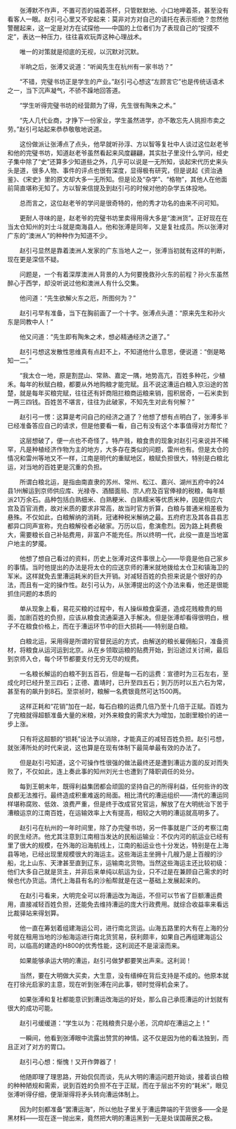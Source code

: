 　　张溥默不作声，不置可否的端着茶杯，只管默默地、小口地呷着茶，甚至没有看客人一眼。赵引弓心里又不安起来：莫非对方对自己的请托在表示拒绝？忽然他警醒起来，这一定是对方在试探他——中国的上位者们为了表现自己的“捉摸不定”，表达一种压力，往往喜欢玩弄这种心理战术。

　　唯一的对策就是彻底的无视，以沉默对沉默。

　　半晌之后，张溥又说道：“听闻先生在杭州有一家书坊？”

　　“不错，完璧书坊正是学生的产业。”赵引弓心想这“左顾言它”也是传统话语术之一，当下沉声凝气，不骄不躁地回答道。

　　“学生听得完璧书坊的经营颇为了得，先生很有陶朱之术。”

　　“先人几代业商，才挣下一份家业，学生虽然进学，亦不敢忘先人挑担市卖之劳。”赵引弓站起来恭恭敬敬地说道。

　　这份做派让张溥点了点头，他早就听孙淳、方以智等复社中人谈过这位赵老爷和他的完璧书坊，知道赵老爷虽然看起来风度翩翩，其实肚子里没什么学问，经史子集中除了“史”还算多少知道些之外，几乎可以说是一无所知，谈起宋代历史来头头是道，很多人物、事件的评点也很有深度，显得极有研究，但是说起《资治通鉴》、《宋史》里的原文却大多一无所知。但是论及“杂学”、“格物”，其他人在他面前简直堪称无知了。方以智来信提及到赵引弓的时候对他的杂学五体投地。

　　总而言之，这位赵老爷的学问是很奇特的，他的秀才功名的由来不问可知。

　　更耐人寻味的是，赵老爷的完璧书坊里卖得用得大多是“澳洲货”。正好现在在当太仓知州的刘士斗就是南海县人。他和张溥是同年，又是复社成员。所以张溥对广东的“澳洲人”的种种作为知道不少。

　　赵引弓显然是靠着澳洲人发家的广东当地人之一，张溥当初就有这样的判断，现在更是深信不疑。

　　问题是，一个有着深厚澳洲人背景的人为何要挽救孙火东的前程？孙火东虽然醉心于西学，却没听说过他和澳洲人有什么交集。

　　他问道：“先生欲解火东之厄，所图何为？”

　　赵引弓早有准备，当下在胸前画了一个十字。张溥点头道：“原来先生和孙火东是同教中人！”

　　他又问道：“先生即有陶朱之术，想必精通经济之道了。”

　　赵引弓想这发散性思维真有点赶不上，不知道他什么意思，便说道：“倒是略知一二。”

　　“我太仓一地，原是割昆山、常熟、嘉定一隅，地势高亢，百姓多种花，少植禾。每年的秋赋白粮，都要从外地购粮才能完赋。且不说这漕运白粮入京沿途的苦楚，就是每年买粮完赋，往往还有奸商阻拦粮商运粮来销，囤积居奇，一石米卖到一两三四钱。百姓苦不堪言，往往为此破家，不知先生对此有何解？”

　　赵引弓一愣：这算是考问自己的经济之道了？他想了想有点明白了，张溥多半已经准备答应自己的请求，但是他要看一看，自己有没有这个本事值得对方帮忙？

　　这层想破了，便一点也不奇怪了。特产贱，粮食贵的现象对赵引弓来说并不稀罕，凡是种植经济作物为主的地方，大多存在类似的问题，雷州也有。但是太仓的情况和雷州等地又不一样，江南是明代的重赋地区，粮赋负担很大，特别是白粮北运，对当地的百姓更是沉重的负担。

　　所谓白粮北运，是指由南直隶的苏州、常州、松江、嘉兴、湖州五府中的24县1州解运到京师供应库、光禄寺、酒醋面局、宗人府及百官俸禄的税粮，每年额派21万余石。品种包括白熟细米、白熟粳米、白熟糯米等优质米种，因是供应六宫及百官消费，故对米质的要求非常高，故当时官方折算，白粮与普通米相差极为悬殊。不仅如此，白粮解纳的消耗，冠诸种税米解纳之最。五府府志及其各县县志都异口同声宣称，充白粮解役者必破家。万历以后，愈演愈烈。因为路上耗费极大，需要粮长自己补贴费用，非富户不能充任。所以终明一代，此役一直是当地富户地主的梦魇。

　　他想了想自己看过的资料，历史上张溥对这件事很上心——毕竟是他自己家乡的事情。当时他提出的办法是将太仓的应送京师的漕米就地拨给太仓卫和镇海卫的军米。这样就免去里漕运耗米的巨大开销。对减轻百姓的负担来说是个很好的办法，而且有一定的操作性。赵引弓认为，从张溥提出的这个办法来看，他还是很能抓住问题的本质的

　　单从现象上看，易花买粮的过程中，有人操纵粮食渠道，造成花贱粮贵的局面，加剧百姓的负担，应该从粮食流通渠道入手解决。但是张溥却看得很明白，根子不在粮食价格上，而在于漕运环节中的巨大损耗——特别是白粮。

　　白粮北运，采用得是所谓的官督民运的方式，由解送的粮长雇佣船只，准备资材，将粮食从运河运到北京。从在乡领取运粮的贴费开始，到沿途过关讨闸，最后到京师入仓，每个环节都要支付无穷无尽的规费。

　　一名粮长解运的白粮不到五百石，但是每一石的运费：宣德时为三石左右，至成化时已经升至三四石；正德、嘉靖时，已升至四五石；到万历时以五六石为常，甚至有的飙升到8石。至崇祯时，粮解一名费银竟然可达1500两。

　　这样正耗和“花销”加在一起，每石白粮的运费几倍乃至十几倍于正赋。百姓为了完粮就得超额准备大量的米粮，对外来粮食的需求大为增加，加剧里粮价的进一步上涨。

　　只有将这超额的“损耗”设法予以消除，才能真正的减轻百姓负担。赵引弓想，就张溥所处的时代来说，这也算是在现有体制下最简单最有效的办法了。

　　但是赵引弓知道，这个可操作性很强的做法最终还是遭到漕运方面的反对而失败了，不仅如此，连上奏此事的知州刘光士也遭到了降职调任的处分。

　　每到王朝末年，既得利益集团都会顽固的坚持自己的所得利益，任何些许的改良都无法推行。最终造成积重难返的局面。相比清代的漕运组织——清代的漕运同样堪称腐败、低效、浪费严重，但是终于改成官兑官运，解放了在大明统治下苦于漕粮运京的江南百姓，在运输效率上大有提高，相较之大明的漕运就高明多了。

　　赵引弓在杭州的一年时间里，除了办完璧书坊，另一件事就是广泛的考察江南的民生经济。他尤其注意到江南相当发达的民船运输业：不仅内河的航运业已经有里了很大的规模，在外海的沿海航线上，江南的船运业也十分发达，特别是在上海县等地，已经出现里规模很大的海运主。这些海运主坐拥十几艘乃是上百艘的沙船，北上山东、天津甚至直到辽东，运输南北货物。当然这些海运主还比较初级：他们大多自己就是货主，并非后来单纯以航运为业，只不过是在兼顾自己需求的时候也代办货运。清代上海县有名的沙船帮就是在这一基础上发展起来的。

　　在赵引弓看来，大明完全可以将漕运改为海运，不但可以节省了巨额漕运费用，直接减轻百姓负担，还能免去维持漕运的庞大行政费用。就综合收益率来看远比裁驿站来得划算。

　　他一直在筹划着组建海运公司，进行南北货运。山海五路里的大有在上海的分号就在租用当地的沙船海运进行南北货贸易，获利颇丰，如果自己再组建海运公司，以临高的建造的H800的优秀性能，这利润还不是滚滚而来。

　　如果能够承运大明的漕运，赵引弓做梦都要笑出声来。这利润！

　　当然，要在大明做大买卖，大生意，没有缙绅在背后支持是不成的。他原本就在打徐光启家的主意，现在听到张溥在问此事，顿时觉得机会来了。

　　如果张溥和复社都能意识到漕运改海运的好处，那么自己承揽漕运的计划就有很大的成功可能。

　　赵引弓缓缓道：“学生以为：花贱粮贵只是小恙，沉疴却在漕运之上！”

　　一瞬间，他看到张溥眼中流露出赞赏的神情。这不仅是因为他的看法独到，而且正对了对方的胃口。

　　赵引弓心想：惭愧！又开作弊器了！

　　他随即理了理思路，开始侃侃而谈，先从大明的漕运问题开始谈，接着谈白粮的种种陋规和需索，说到百姓的负担不在于正赋，而在于层出不穷的“耗米”，眼见张溥听得仔细，便渐渐得将矛头转向漕运体制上。

　　因为时刻都准备“罢漕运海”，所以他肚子里关于漕运弊端的干货很多——全是黑材料——现在逐一抛出来，竟然把大明的漕运黑到一无是处误国蔽民之极。

